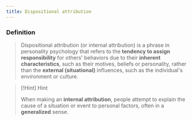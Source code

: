 ```yaml
---
title: Dispositional attribution
---
```


### Definition

> Dispositional attribution (or internal attribution) is a phrase in personality psychology that refers to the **tendency to assign responsibility** for others' behaviors due to their **inherent characteristics**, such as their motives, beliefs or personality, rather than the **external (situational)** influences, such as the individual's environment or culture.

> [!Hint] Hint
>
> When making an **internal attribution**, people attempt to explain the cause of a situation or event to personal factors, often in a **generalized** sense.